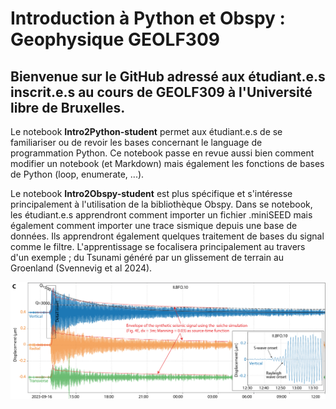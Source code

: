 # Introduction à Python et Obspy : Geophysique GEOLF309
## Bienvenue sur le GitHub adressé aux étudiant.e.s inscrit.e.s au cours de GEOLF309 à l'Université libre de Bruxelles.

Le notebook **Intro2Python-student** permet aux étudiant.e.s de se familiariser ou de revoir les bases concernant le language de programmation Python. Ce notebook passe en revue aussi bien comment modifier un notebook (et Markdown) mais également les fonctions de bases de Python (loop, enumerate, ...).

Le notebook **Intro2Obspy-student** est plus spécifique et s'intéresse principalement à l'utilisation de la bibliothèque Obspy. Dans se notebook, les étudiant.e.s apprendront comment importer un fichier .miniSEED mais également comment importer une trace sismique depuis une base de données. Ils apprendront également quelques traitement de bases du signal comme le filtre. L'apprentissage se focalisera principalement au travers d'un exemple ; du Tsunami généré par un glissement de terrain au Groenland (Svennevig et al 2024).

![image.png](./Images/glissement_terrain.png)
